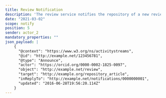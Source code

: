 ```yaml
---
title: Review Notification
description: 'The review service notifies the repository of a new review. Announcing a review of a resource. '
date: "2021-03-02"
scope: notify
position: 5
sender: actor_2
mandatory_properties: ""
json_payload: |
    {
      "@context": "https://www.w3.org/ns/activitystreams",
      "@id": "http://example.net/123456781",
      "@type": "Announce",
      "actor": "https://orcid.org/0000-0002-1825-0097",
      "object": "http://example.net/review",
      "target": "http://example.org/repository_article",
      "inReplyTo": "http://example.net/notifications/0000000001",
      "updated": "2016-06-28T19:56:20.114Z"
    }
---
```


